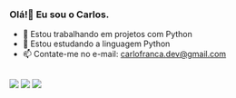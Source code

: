 ### Olá!👋 Eu sou o Carlos.

- 🔭 Estou trabalhando em projetos com Python
- 🌱 Estou estudando a linguagem Python
- 📫 Contate-me no e-mail: carlofranca.dev@gmail.com


##
	
<div> 
  <a href="https://www.instagram.com/carlos_d.franca" target="_blank"><img src="https://img.shields.io/badge/-Instagram-%23E4405F?style=for-the-badge&logo=instagram&logoColor=white" target="_blank"></a>
  <a href = "mailto:carlosdudu258@gmail.com"><img src="https://img.shields.io/badge/-Gmail-%23333?style=for-the-badge&logo=gmail&logoColor=white" target="_blank"></a>
  <a href="https://www.linkedin.com/in/carlos-eduardo-fran%C3%A7a-ribeiro-7b1b93186" target="_blank"><img src="https://img.shields.io/badge/-LinkedIn-%230077B5?style=for-the-badge&logo=linkedin&logoColor=white" target="_blank"></a> 
  
</div>
